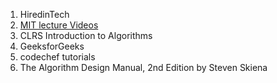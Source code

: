 1. HiredinTech
2. [MIT lecture Videos](https://ocw.mit.edu/courses/electrical-engineering-and-computer-science/6-006-introduction-to-algorithms-fall-2011/lecture-videos/)
3. CLRS Introduction to Algorithms
4. GeeksforGeeks
5. codechef tutorials
6. The Algorithm Design Manual, 2nd Edition by Steven Skiena
 


